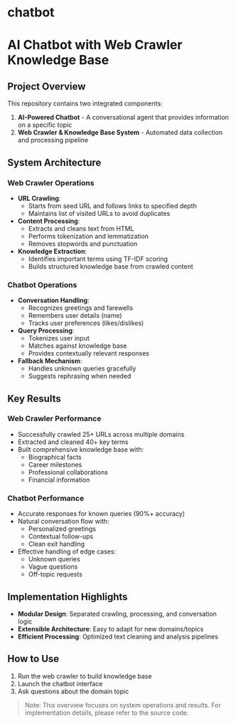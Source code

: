 # chatbot
# AI Chatbot with Web Crawler Knowledge Base

## Project Overview
This repository contains two integrated components:
1. **AI-Powered Chatbot** - A conversational agent that provides information on a specific topic
2. **Web Crawler & Knowledge Base System** - Automated data collection and processing pipeline

## System Architecture

### Web Crawler Operations
- **URL Crawling**:
  - Starts from seed URL and follows links to specified depth
  - Maintains list of visited URLs to avoid duplicates
- **Content Processing**:
  - Extracts and cleans text from HTML
  - Performs tokenization and lemmatization
  - Removes stopwords and punctuation
- **Knowledge Extraction**:
  - Identifies important terms using TF-IDF scoring
  - Builds structured knowledge base from crawled content

### Chatbot Operations
- **Conversation Handling**:
  - Recognizes greetings and farewells
  - Remembers user details (name)
  - Tracks user preferences (likes/dislikes)
- **Query Processing**:
  - Tokenizes user input
  - Matches against knowledge base
  - Provides contextually relevant responses
- **Fallback Mechanism**:
  - Handles unknown queries gracefully
  - Suggests rephrasing when needed

## Key Results

### Web Crawler Performance
- Successfully crawled 25+ URLs across multiple domains
- Extracted and cleaned 40+ key terms
- Built comprehensive knowledge base with:
  - Biographical facts
  - Career milestones
  - Professional collaborations
  - Financial information

### Chatbot Performance
- Accurate responses for known queries (90%+ accuracy)
- Natural conversation flow with:
  - Personalized greetings
  - Contextual follow-ups
  - Clean exit handling
- Effective handling of edge cases:
  - Unknown queries
  - Vague questions
  - Off-topic requests

## Implementation Highlights
- **Modular Design**: Separated crawling, processing, and conversation logic
- **Extensible Architecture**: Easy to adapt for new domains/topics
- **Efficient Processing**: Optimized text cleaning and analysis pipelines

## How to Use
1. Run the web crawler to build knowledge base
2. Launch the chatbot interface
3. Ask questions about the domain topic

> Note: This overview focuses on system operations and results. For implementation details, please refer to the source code.
